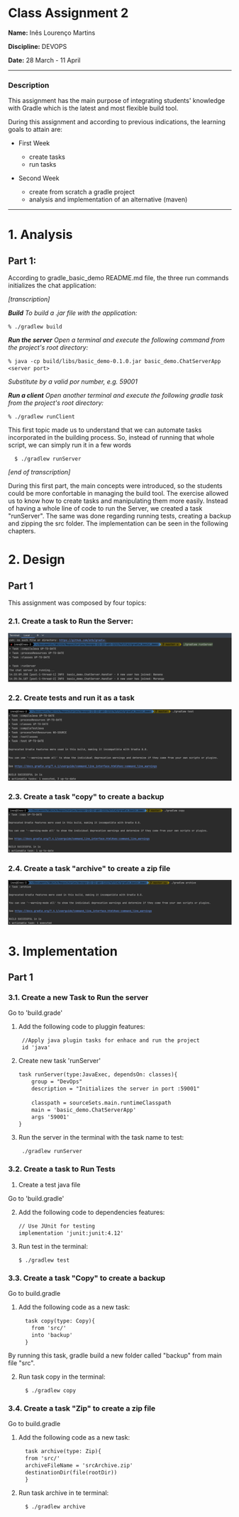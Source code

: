 # Class Assignment 2

**Name:** Inês Lourenço Martins

**Discipline:** DEVOPS

**Date:** 28 March - 11 April


----------------------------------------------------------------------

### Description

This assignment has the main purpose of integrating students' knowledge with Gradle which is the latest and most flexible
build tool.

During this assignment and according to previous indications, the learning goals to attain are:

- First Week
    - create tasks
    - run tasks

- Second Week
   - create from scratch a gradle project
   - analysis and implementation of an alternative (maven)

--- 

# 1. Analysis

## Part 1:
According to gradle_basic_demo README.md file, the three run commands initializes the chat application:

*[transcription]*

***Build*** *To build a .jar file with the application:*

    % ./gradlew build

***Run the server*** *Open a terminal and execute the following command from the project's root directory:*

    % java -cp build/libs/basic_demo-0.1.0.jar basic_demo.ChatServerApp <server port>

*Substitute by a valid por number, e.g. 59001*

***Run a client*** *Open another terminal and execute the following gradle task from the project's root directory:*

    % ./gradlew runClient


This first topic made us to understand that we can automate tasks incorporated in the building process. So, instead of
running that whole script, we can simply run it in a few words

      $ ./gradlew runServer


*[end of transcription]*


During this first part, the main concepts were introduced, so the students could be more confortable in managing the build tool.
The exercise allowed us to know how to create tasks and manipulating them more easily. Instead of having a whole line 
of code to run the Server, we created a task "runServer". The same was done regarding running tests, creating a backup and zipping the src folder.
The implementation can be seen in the following chapters.



# 2. Design

## Part 1


This assignment was composed by four topics:

### 2.1. Create a task to Run the Server:

![runServer](runServer.png)

### 2.2. Create tests and run it as a task

![test.png](test.png)

### 2.3. Create a task "copy" to create a backup

![taskCopy.png](taskCopy.png)

### 2.4. Create a task "archive" to create a zip file

![taskArchive.png](taskArchive.png)



# 3. Implementation

## Part 1

### 3.1. Create a new Task to Run the server

Go to 'build.grade'

1. Add the following code to pluggin features:

        //Apply java plugin tasks for enhace and run the project
        id 'java'        

2. Create new task 'runServer'

       task runServer(type:JavaExec, dependsOn: classes){
           group = "DevOps"
           description = "Initializes the server in port :59001"

           classpath = sourceSets.main.runtimeClasspath
           main = 'basic_demo.ChatServerApp'
           args '59001'
       }

3. Run the server in the terminal with the task name to test:

        ./gradlew runServer  

### 3.2. Create a task to Run Tests

1. Create a test java file

Go to 'build.gradle'

2. Add the following code to dependencies features:

       // Use JUnit for testing
       implementation 'junit:junit:4.12'


3. Run test in the terminal:

       $ ./gradlew test

### 3.3. Create a task "Copy" to create a backup

Go to build.gradle

1. Add the following code as a new task:

         task copy(type: Copy){
           from 'src/'
           into 'backup'
         }

By running this task, gradle build a new folder called "backup" from main file "src".

2. Run task copy in the terminal:

         $ ./gradlew copy

### 3.4. Create a task "Zip" to create a zip file

Go to build.gradle

1. Add the following code as a new task:

         task archive(type: Zip){
         from 'src/' 
         archiveFileName = 'srcArchive.zip' 
         destinationDir(file(rootDir))
         }

2. Run task archive in te terminal:
      
         $ ./gradlew archive

